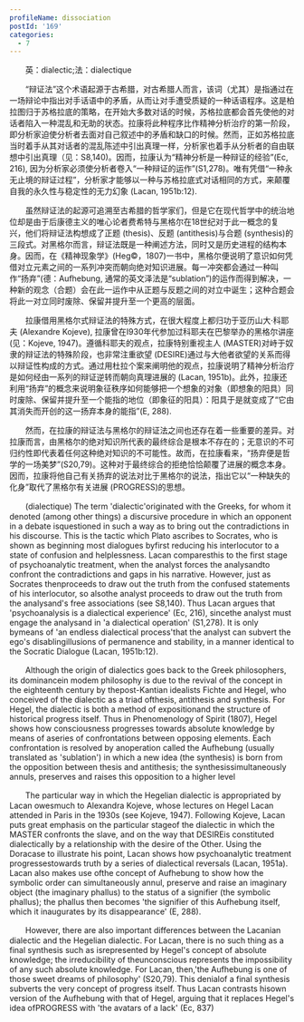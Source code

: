 ```yaml
---
profileName: dissociation
postId: '169'
categories:
  - 7
---
```

‌‌‌‌　　英：dialectic;法：dialectique


‌‌‌‌　　“辩证法”这个术语起源于古希腊，对古希腊人而言，该词（尤其）是指通过在一场辩论中指出对手话语中的矛盾，从而让对手遭受质疑的一种话语程序。这是柏拉图归于苏格拉底的策略，在开始大多数对话的时候，苏格拉底都会首先使他的对话者陷入一种混乱和无助的状态。拉康将此种程序比作精神分析治疗的第一阶段，即分析家迫使分析者去面对自己叙述中的矛盾和缺口的时候。然而，正如苏格拉底当时着手从其对话者的混乱陈述中引出真理一样，分析家也着手从分析者的自由联想中引出真理（见：S8,140)。因而，拉康认为“精神分析是一种辩证的经验”(Ec, 216), 因为分析家必须使分析者卷入“一种辩证的运作”(S1,278)。唯有凭借“一种永无止境的辩证过程”，分析家才能够以一种与苏格拉底式对话相同的方式，来颠覆自我的永久性与稳定性的无力幻象 (Lacan, 1951b:12).

‌‌‌‌　　虽然辩证法的起源可追溯至古希腊的哲学家们，但是它在现代哲学中的统治地位却是由于后康德主义的唯心论者费希特与黑格尔在18世纪对于此一概念的复兴，他们将辩证法构想成了正题 (thesis)、反题 (antithesis)与合题 (synthesis)的三段式。对黑格尔而言，辩证法既是一种阐述方法，同时又是历史进程的结构本身。因而，在《精神现象学》(Heg©，1807)一书中，黑格尔便说明了意识如何凭借对立元素之间的一系列冲突而朝向绝对知识进展。每一冲突都会通过一种叫作“扬弃”(德：Aufhebung, 通常的英文泽法是“sublation”)的运作而得到解决，一种新的观念（合题）会在此一运作中从正题与反题之间的对立中诞生；这种合题会将此一对立同时废除、保留并提升至一个更高的层面。

‌‌‌‌　　拉康借用黑格尔式辩证法的特殊方式，在很大程度上都归功于亚历山大·科耶夫 (Alexandre Kojeve), 拉康曾在I930年代参加过科耶夫在巴黎举办的黑格尔讲座 (见：Kojeve, 1947)。遵循科耶夫的观点，拉康特别重视主人 (MASTER)对峙于奴隶的辩证法的特殊阶段，也非常注重欲望 (DESIRE)通过与大他者欲望的关系而得以辩证性构成的方式。通过用杜拉个案来阐明他的观点，拉康说明了精神分析治疗是如何经由一系列的辩证逆转而朝向真理进展的 (Lacan, 1951b)。此外，拉康还利用“扬弃”的概念来说明象征秩序如何能够把一个想象的对象（即想象的阳具）同时废除、保留并提升至一个能指的地位（即象征的阳具）：阳具于是就变成了“它由其消失而开创的这一扬弃本身的能指”(E, 288).

‌‌‌‌　　然而，在拉康的辩证法与黑格尔的辩证法之间也还存在着一些重要的差异。对拉康而言，由黑格尔的绝对知识所代表的最终综合是根本不存在的；无意识的不可归约性即代表着任何这种绝对知识的不可能性。故而，在拉康看来，“扬弃便是哲学的一场美梦”(S20,79)。这种对于最终综合的拒绝恰恰颠覆了进展的概念本身。因而，拉康将他自己有关扬弃的说法对比于黑格尔的说法，指出它以“一种缺失的化身”取代了黑格尔有关进展 (PROGRESS)的思想。


‌‌‌‌　　(dialectique) The term 'dialectic'originated with the Greeks, for whom it denoted (among other things) a discursive procedure in which an opponent in a debate isquestioned in such a way as to bring out the contradictions in his discourse. This is the tactic which Plato ascribes to Socrates, who is shown as beginning most dialogues byfirst reducing his interlocutor to a state of confusion and helplessness. Lacan comparesthis to the first stage of psychoanalytic treatment, when the analyst forces the analysandto confront the contradictions and gaps in his narrative. However, just as Socrates thenproceeds to draw out the truth from the confused statements of his interlocutor, so alsothe analyst proceeds to draw out the truth from the analysand's free associations (see S8,140). Thus Lacan argues that 'psychoanalysis is a dialectical experience' (Ec, 216), sincethe analyst must engage the analysand in 'a dialectical operation' (S1,278). It is only bymeans of 'an endless dialectical process'that the analyst can subvert the ego's disablingillusions of permanence and stability, in a manner identical to the Socratic Dialogue (Lacan, 1951b:12).

‌‌‌‌　　Although the origin of dialectics goes back to the Greek philosophers, its dominancein modem philosophy is due to the revival of the concept in the eighteenth century by thepost-Kantian idealists Fichte and Hegel, who conceived of the dialectic as a triad ofthesis, antithesis and synthesis. For Hegel, the dialectic is both a method of expositionand the structure of historical progress itself. Thus in Phenomenology of Spirit (1807), Hegel shows how consciousness progresses towards absolute knowledge by means of aseries of confrontations between opposing elements. Each confrontation is resolved by anoperation called the Aufhebung (usually translated as 'sublation') in which a new idea (the synthesis) is born from the opposition between thesis and antithesis; the synthesissimultaneously annuls, preserves and raises this opposition to a higher level

‌‌‌‌　　The particular way in which the Hegelian dialectic is appropriated by Lacan owesmuch to Alexandra Kojeve, whose lectures on Hegel Lacan attended in Paris in the 1930s (see Kojeve, 1947). Following Kojeve, Lacan puts great emphasis on the particular stageof the dialectic in which the MASTER confronts the slave, and on the way that DESIREis constituted dialectically by a relationship with the desire of the Other. Using the Doracase to illustrate his point, Lacan shows how psychoanalytic treatment progressestowards truth by a series of dialectical reversals (Lacan, 1951a). Lacan also makes use ofthe concept of Aufhebung to show how the symbolic order can simultaneously annul, preserve and raise an imaginary object (the imaginary phallus) to the status of a signifier (the symbolic phallus); the phallus then becomes 'the signifier of this Aufhebung itself, which it inaugurates by its disappearance' (E, 288).

‌‌‌‌　　However, there are also important differences between the Lacanian dialectic and the Hegelian dialectic. For Lacan, there is no such thing as a final synthesis such as isrepresented by Hegel's concept of absolute knowledge; the irreducibility of theunconscious represents the impossibility of any such absolute knowledge. For Lacan, then,'the Aufhebung is one of those sweet dreams of philosophy' (S20,79). This denialof a final synthesis subverts the very concept of progress itself. Thus Lacan contrasts hisown version of the Aufhebung with that of Hegel, arguing that it replaces Hegel's idea ofPROGRESS with 'the avatars of a lack' (Ec, 837)

